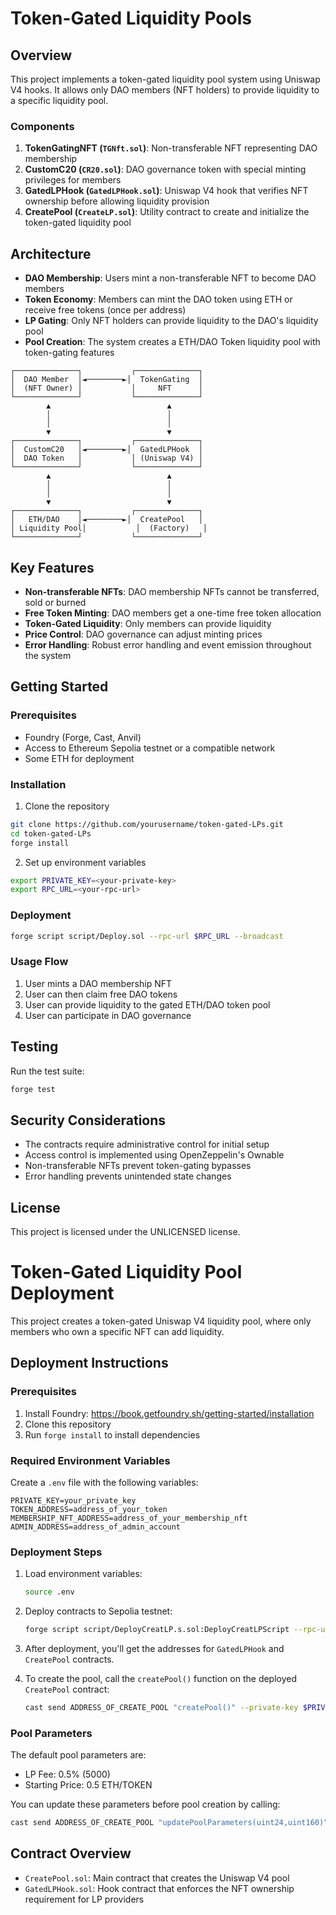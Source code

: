 # Token-Gated Liquidity Pools

## Overview

This project implements a token-gated liquidity pool system using Uniswap V4 hooks. It allows only DAO members (NFT holders) to provide liquidity to a specific liquidity pool.

### Components

1. **TokenGatingNFT (`TGNft.sol`)**: Non-transferable NFT representing DAO membership
2. **CustomC20 (`CR20.sol`)**: DAO governance token with special minting privileges for members
3. **GatedLPHook (`GatedLPHook.sol`)**: Uniswap V4 hook that verifies NFT ownership before allowing liquidity provision
4. **CreatePool (`CreateLP.sol`)**: Utility contract to create and initialize the token-gated liquidity pool

## Architecture

- **DAO Membership**: Users mint a non-transferable NFT to become DAO members
- **Token Economy**: Members can mint the DAO token using ETH or receive free tokens (once per address)
- **LP Gating**: Only NFT holders can provide liquidity to the DAO's liquidity pool
- **Pool Creation**: The system creates a ETH/DAO Token liquidity pool with token-gating features

```
┌──────────────┐           ┌──────────────┐
│  DAO Member  │◄────────►│  TokenGating  │
│  (NFT Owner) │           │     NFT      │
└──────────────┘           └──────────────┘
        ▲                          ▲
        │                          │
        │                          │
        ▼                          ▼
┌──────────────┐           ┌──────────────┐
│  CustomC20   │◄────────►│  GatedLPHook  │
│  DAO Token   │           │ (Uniswap V4) │
└──────────────┘           └──────────────┘
        ▲                          ▲
        │                          │
        │                          │
        ▼                          ▼
┌──────────────┐           ┌──────────────┐
│   ETH/DAO    │◄────────►│  CreatePool   │
│ Liquidity Pool│           │  (Factory)   │
└──────────────┘           └──────────────┘
```

## Key Features

- **Non-transferable NFTs**: DAO membership NFTs cannot be transferred, sold or burned
- **Free Token Minting**: DAO members get a one-time free token allocation
- **Token-Gated Liquidity**: Only members can provide liquidity
- **Price Control**: DAO governance can adjust minting prices
- **Error Handling**: Robust error handling and event emission throughout the system

## Getting Started

### Prerequisites

- Foundry (Forge, Cast, Anvil)
- Access to Ethereum Sepolia testnet or a compatible network
- Some ETH for deployment

### Installation

1. Clone the repository
```bash
git clone https://github.com/yourusername/token-gated-LPs.git
cd token-gated-LPs
forge install
```

2. Set up environment variables
```bash
export PRIVATE_KEY=<your-private-key>
export RPC_URL=<your-rpc-url>
```

### Deployment

```bash
forge script script/Deploy.sol --rpc-url $RPC_URL --broadcast
```

### Usage Flow

1. User mints a DAO membership NFT
2. User can then claim free DAO tokens
3. User can provide liquidity to the gated ETH/DAO token pool
4. User can participate in DAO governance

## Testing

Run the test suite:

```bash
forge test
```

## Security Considerations

- The contracts require administrative control for initial setup
- Access control is implemented using OpenZeppelin's Ownable
- Non-transferable NFTs prevent token-gating bypasses
- Error handling prevents unintended state changes

## License

This project is licensed under the UNLICENSED license.

# Token-Gated Liquidity Pool Deployment

This project creates a token-gated Uniswap V4 liquidity pool, where only members who own a specific NFT can add liquidity.

## Deployment Instructions

### Prerequisites

1. Install Foundry: https://book.getfoundry.sh/getting-started/installation
2. Clone this repository
3. Run `forge install` to install dependencies

### Required Environment Variables

Create a `.env` file with the following variables:

```
PRIVATE_KEY=your_private_key
TOKEN_ADDRESS=address_of_your_token
MEMBERSHIP_NFT_ADDRESS=address_of_your_membership_nft
ADMIN_ADDRESS=address_of_admin_account
```

### Deployment Steps

1. Load environment variables:
   ```bash
   source .env
   ```

2. Deploy contracts to Sepolia testnet:
   ```bash
   forge script script/DeployCreatLP.s.sol:DeployCreatLPScript --rpc-url https://sepolia.infura.io/v3/YOUR_INFURA_KEY --broadcast --verify
   ```

3. After deployment, you'll get the addresses for `GatedLPHook` and `CreatePool` contracts.

4. To create the pool, call the `createPool()` function on the deployed `CreatePool` contract:
   ```bash
   cast send ADDRESS_OF_CREATE_POOL "createPool()" --private-key $PRIVATE_KEY --rpc-url https://sepolia.infura.io/v3/YOUR_INFURA_KEY
   ```

### Pool Parameters

The default pool parameters are:
- LP Fee: 0.5% (5000)
- Starting Price: 0.5 ETH/TOKEN

You can update these parameters before pool creation by calling:
```bash
cast send ADDRESS_OF_CREATE_POOL "updatePoolParameters(uint24,uint160)" NEW_FEE NEW_STARTING_PRICE --private-key $PRIVATE_KEY --rpc-url https://sepolia.infura.io/v3/YOUR_INFURA_KEY
```

## Contract Overview

- `CreatePool.sol`: Main contract that creates the Uniswap V4 pool
- `GatedLPHook.sol`: Hook contract that enforces the NFT ownership requirement for LP providers
